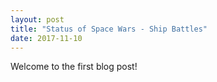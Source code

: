 ```yaml
---
layout: post
title: "Status of Space Wars - Ship Battles"
date: 2017-11-10
---
```


Welcome to the first blog post! 
